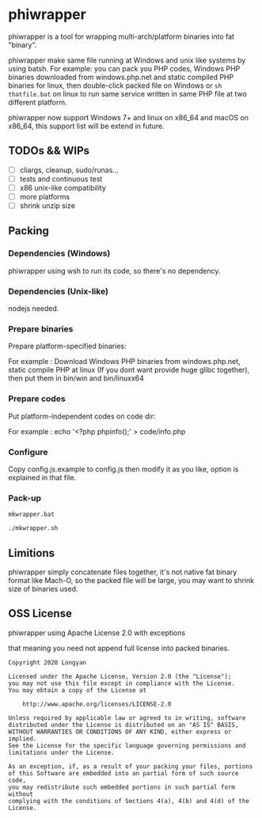 # phiwrapper

phiwrapper is a tool for wrapping multi-arch/platform binaries into fat "binary".

phiwrapper make same file running at Windows and unix like systems by using batsh. For example: you can pack you PHP codes, Windows PHP binaries downloaded from windows.php.net and static compiled PHP binaries for linux, then double-click packed file on Windows or `sh thatfile.bat` on linux to run same service written in same PHP file at two different platform.

phiwrapper now support Windows 7+ and linux on x86_64 and macOS on x86_64, this support list will be extend in future.

## TODOs && WIPs

- [ ] cliargs, cleanup, sudo/runas...
- [ ] tests and continuous test
- [ ] x86 unix-like compatibility
- [ ] more platforms
- [ ] shrink unzip size

## Packing

### Dependencies (Windows)

phiwrapper using wsh to run its code, so there's no dependency.

### Dependencies (Unix-like)

nodejs needed.

### Prepare binaries

Prepare platform-specified binaries:

For example : Download Windows PHP binaries from windows.php.net, static compile PHP at linux (If you dont want provide huge glibc together), then put them in bin/win and bin/linuxx64

### Prepare codes

Put platform-independent codes on code dir:

For example : echo '<?php phpinfo();' > code/info.php

### Configure

Copy config.js.example to config.js then modify it as you like, option is explained in that file.

### Pack-up

```batsh
mkwrapper.bat
```
```bash
./mkwrapper.sh
```

## Limitions

phiwrapper simply concatenate files together, it's not native fat binary format like Mach-O, so the packed file will be large, you may want to shrink size of binaries used.

## OSS License

phiwrapper using Apache License 2.0 with exceptions

that meaning you need not append full license into packed binaries.

```
Copyright 2020 Longyan

Licensed under the Apache License, Version 2.0 (the "License");
you may not use this file except in compliance with the License.
You may obtain a copy of the License at

    http://www.apache.org/licenses/LICENSE-2.0

Unless required by applicable law or agreed to in writing, software
distributed under the License is distributed on an "AS IS" BASIS,
WITHOUT WARRANTIES OR CONDITIONS OF ANY KIND, either express or implied.
See the License for the specific language governing permissions and
limitations under the License.

As an exception, if, as a result of your packing your files, portions
of this Software are embedded into an partial form of such source code,
you may redistribute such embedded portions in such partial form without
complying with the conditions of Sections 4(a), 4(b) and 4(d) of the License.
```
